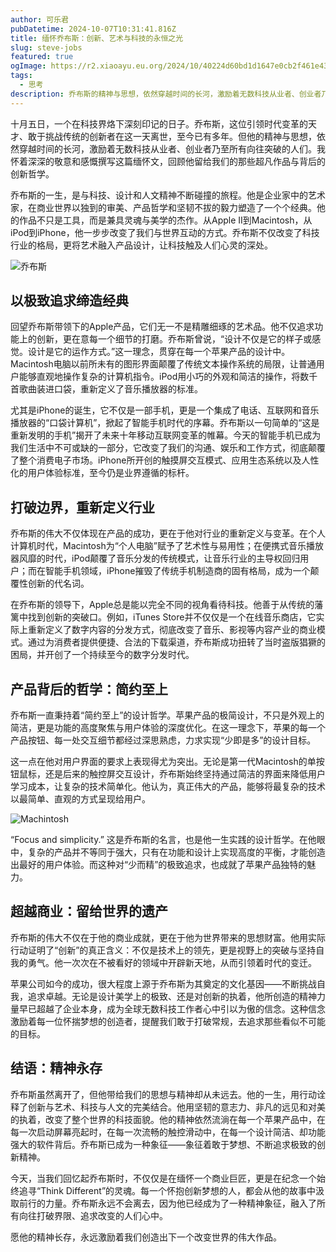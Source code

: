 ```yaml
---
author: 可乐君
pubDatetime: 2024-10-07T10:31:41.816Z
title: 缅怀乔布斯：创新、艺术与科技的永恒之光
slug: steve-jobs
featured: true
ogImage: https://r2.xiaoayu.eu.org/2024/10/40224d60bd1d1647e0cb2f461e43df1b.webp
tags:
  - 思考
description: 乔布斯的精神与思想，依然穿越时间的长河，激励着无数科技从业者、创业者乃至所有向往突破的人们。
---
```

十月五日，一个在科技界烙下深刻印记的日子。乔布斯，这位引领时代变革的天才、敢于挑战传统的创新者在这一天离世，至今已有多年。但他的精神与思想，依然穿越时间的长河，激励着无数科技从业者、创业者乃至所有向往突破的人们。我怀着深深的敬意和感慨撰写这篇缅怀文，回顾他留给我们的那些超凡作品与背后的创新哲学。

乔布斯的一生，是与科技、设计和人文精神不断碰撞的旅程。他是企业家中的艺术家，在商业世界以独到的审美、产品哲学和坚韧不拔的毅力塑造了一个个经典。他的作品不只是工具，而是兼具灵魂与美学的杰作。从Apple II到Macintosh，从iPod到iPhone，他一步步改变了我们与世界互动的方式。乔布斯不仅改变了科技行业的格局，更将艺术融入产品设计，让科技触及人们心灵的深处。  

![乔布斯](https://r2.xiaoayu.eu.org/2024/10/40224d60bd1d1647e0cb2f461e43df1b.webp)
## 以极致追求缔造经典

回望乔布斯带领下的Apple产品，它们无一不是精雕细琢的艺术品。他不仅追求功能上的创新，更在意每一个细节的打磨。乔布斯曾说，“设计不仅是它的样子或感觉。设计是它的运作方式。”这一理念，贯穿在每一个苹果产品的设计中。Macintosh电脑以前所未有的图形界面颠覆了传统文本操作系统的局限，让普通用户能够直观地操作复杂的计算机指令。iPod用小巧的外观和简洁的操作，将数千首歌曲装进口袋，重新定义了音乐播放器的标准。

尤其是iPhone的诞生，它不仅是一部手机，更是一个集成了电话、互联网和音乐播放器的“口袋计算机”，掀起了智能手机时代的序幕。乔布斯以一句简单的“这是重新发明的手机”揭开了未来十年移动互联网变革的帷幕。今天的智能手机已成为我们生活中不可或缺的一部分，它改变了我们的沟通、娱乐和工作方式，彻底颠覆了整个消费电子市场。iPhone所开创的触摸屏交互模式、应用生态系统以及人性化的用户体验标准，至今仍是业界遵循的标杆。  
## 打破边界，重新定义行业
乔布斯的伟大不仅体现在产品的成功，更在于他对行业的重新定义与变革。在个人计算机时代，Macintosh为“个人电脑”赋予了艺术性与易用性；在便携式音乐播放器风靡的时代，iPod颠覆了音乐分发的传统模式，让音乐行业的主导权回归用户；而在智能手机领域，iPhone摧毁了传统手机制造商的固有格局，成为一个颠覆性创新的代名词。

在乔布斯的领导下，Apple总是能以完全不同的视角看待科技。他善于从传统的藩篱中找到创新的突破口。例如，iTunes Store并不仅仅是一个在线音乐商店，它实际上重新定义了数字内容的分发方式，彻底改变了音乐、影视等内容产业的商业模式。通过为消费者提供便捷、合法的下载渠道，乔布斯成功扭转了当时盗版猖獗的困局，并开创了一个持续至今的数字分发时代。
## 产品背后的哲学：简约至上
乔布斯一直秉持着“简约至上”的设计哲学。苹果产品的极简设计，不只是外观上的简洁，更是功能的高度聚焦与用户体验的深度优化。在这一理念下，苹果的每一个产品按钮、每一处交互细节都经过深思熟虑，力求实现“少即是多”的设计目标。

这一点在他对用户界面的要求上表现得尤为突出。无论是第一代Macintosh的单按钮鼠标，还是后来的触控屏交互设计，乔布斯始终坚持通过简洁的界面来降低用户学习成本，让复杂的技术简单化。他认为，真正伟大的产品，能够将最复杂的技术以最简单、直观的方式呈现给用户。  

![Machintosh](https://r2.xiaoayu.eu.org/2024/10/d4027bd844840e9f0db0faba134941fb.webp)
  
“Focus and simplicity.” 这是乔布斯的名言，也是他一生实践的设计哲学。在他眼中，复杂的产品并不等同于强大，只有在功能和设计上实现高度的平衡，才能创造出最好的用户体验。而这种对“少而精”的极致追求，也成就了苹果产品独特的魅力。
## 超越商业：留给世界的遗产
乔布斯的伟大不仅在于他的商业成就，更在于他为世界带来的思想财富。他用实际行动证明了“创新”的真正含义：不仅是技术上的领先，更是视野上的突破与坚持自我的勇气。他一次次在不被看好的领域中开辟新天地，从而引领着时代的变迁。

苹果公司如今的成功，很大程度上源于乔布斯为其奠定的文化基因——不断挑战自我，追求卓越。无论是设计美学上的极致、还是对创新的执着，他所创造的精神力量早已超越了企业本身，成为全球无数科技工作者心中引以为傲的信念。这种信念激励着每一位怀揣梦想的创造者，提醒我们敢于打破常规，去追求那些看似不可能的目标。
## 结语：精神永存
乔布斯虽然离开了，但他带给我们的思想与精神却从未远去。他的一生，用行动诠释了创新与艺术、科技与人文的完美结合。他用坚韧的意志力、非凡的远见和对美的执着，改变了整个世界的科技面貌。他的精神依然流淌在每一个苹果产品中，在每一次启动屏幕亮起时，在每一次流畅的触控滑动中，在每一个设计简洁、却功能强大的软件背后。乔布斯已成为一种象征——象征着敢于梦想、不断追求极致的创新精神。

今天，当我们回忆起乔布斯时，不仅仅是在缅怀一个商业巨匠，更是在纪念一个始终追寻“Think Different”的灵魂。每一个怀抱创新梦想的人，都会从他的故事中汲取前行的力量。乔布斯永远不会离去，因为他已经成为了一种精神象征，融入了所有向往打破界限、追求改变的人们心中。

愿他的精神长存，永远激励着我们创造出下一个改变世界的伟大作品。
